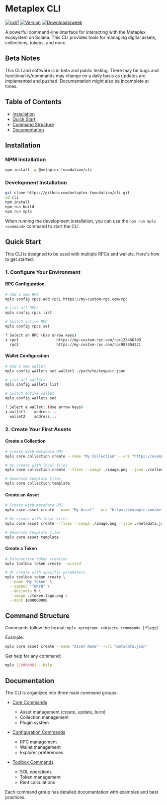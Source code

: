 # Metaplex CLI

[![oclif](https://img.shields.io/badge/cli-oclif-brightgreen.svg)](https://oclif.io)
[![Version](https://img.shields.io/npm/v/cli.svg)](https://npmjs.org/package/cli)
[![Downloads/week](https://img.shields.io/npm/dw/cli.svg)](https://npmjs.org/package/cli)

A powerful command-line interface for interacting with the Metaplex ecosystem on Solana. This CLI provides tools for managing digital assets, collections, tokens, and more.

## Beta Notes
This CLI and software is in beta and public testing. There may be bugs and functionality/commands may change on a daily basis as updates are implemented and pushed. Documentation might also be incomplete at times.

## Table of Contents

- [Installation](#installation)
- [Quick Start](#quick-start)
- [Command Structure](#command-structure)
- [Documentation](#documentation)

## Installation

### NPM Installation
```sh
npm install -g @metaplex-foundation/cli
```

### Development Installation
```sh
git clone https://github.com/metaplex-foundation/cli.git
cd cli
npm install
npm run build
npm run mplx
```

When running the development installation, you can use the `npm run mplx <command>` command to start the CLI.

## Quick Start

This CLI is designed to be used with multiple RPCs and wallets. Here's how to get started:

### 1. Configure Your Environment

#### RPC Configuration
```sh
# Add a new RPC
mplx config rpcs add rpc1 https://my-custom-rpc.com/rpc

# List all RPCs
mplx config rpcs list

# Switch active RPC
mplx config rpcs set

? Select an RPC (Use arrow keys)
❯ rpc1                 https://my-custom-rpc.com/rpc123456789
  rpc2                 https://my-custom-rpc.com/rpc987654321
```

#### Wallet Configuration
```sh
# Add a new wallet
mplx config wallets set wallet1 ./path/to/keypair.json

# List all wallets
mplx config wallets list

# Switch active wallet
mplx config wallets set

? Select a wallet: (Use arrow keys)
❯ wallet1    address...
  wallet2    address...
```

### 2. Create Your First Assets

#### Create a Collection
```sh
# Create with metadata URI
mplx core collection create --name "My Collection" --uri "https://example.com/collection-metadata.json"

# Or create with local files
mplx core collection create --files --image ./image.png --json ./collection-metadata.json

# Generate template files
mplx core collection template
```

#### Create an Asset
```sh
# Create with metadata URI
mplx core asset create --name "My Asset" --uri "https://example.com/metadata.json"

# Or create with local files
mplx core asset create --files --image ./image.png --json ./metadata.json

# Generate template files
mplx core asset template
```

#### Create a Token
```sh
# Interactive token creation
mplx toolbox token create --wizard

# Or create with specific parameters
mplx toolbox token create \
  --name "My Token" \
  --symbol "TOKEN" \
  --decimals 9 \
  --image ./token-logo.png \
  --mint 1000000000
```

## Command Structure

Commands follow the format: `mplx <program> <object> <command> [flags]`

Example:
```sh
mplx core asset create --name "Asset Name" --uri "metadata.json"
```

Get help for any command:
```sh
mplx [COMMAND] --help
```

## Documentation

The CLI is organized into three main command groups:

- [Core Commands](docs/core.md)
  - Asset management (create, update, burn)
  - Collection management
  - Plugin system

- [Configuration Commands](docs/config.md)
  - RPC management
  - Wallet management
  - Explorer preferences

- [Toolbox Commands](docs/toolbox.md)
  - SOL operations
  - Token management
  - Rent calculations

Each command group has detailed documentation with examples and best practices.